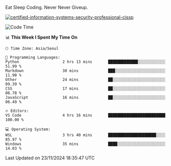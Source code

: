 Eat Sleep Coding.
Never Never Giveup.

[![certified-information-systems-security-professional-cissp](https://user-images.githubusercontent.com/44606727/157613689-acd84ec6-5f8f-4e79-89d9-a8d51f033634.png)](https://www.credly.com/badges/f394a010-85a0-450b-9136-8043af01d71c/public_url)

<!--START_SECTION:waka-->
![Code Time](http://img.shields.io/badge/Code%20Time-3%2C583%20hrs%2021%20mins-blue)

📊 **This Week I Spent My Time On** 

```text
🕑︎ Time Zone: Asia/Seoul

💬 Programming Languages: 
Python                   2 hrs 13 mins       █████████████░░░░░░░░░░░░   51.99 % 
Markdown                 30 mins             ███░░░░░░░░░░░░░░░░░░░░░░   11.90 % 
Other                    24 mins             ██░░░░░░░░░░░░░░░░░░░░░░░   09.39 % 
CSS                      17 mins             ██░░░░░░░░░░░░░░░░░░░░░░░   06.78 % 
JavaScript               16 mins             ██░░░░░░░░░░░░░░░░░░░░░░░   06.49 % 

🔥 Editors: 
VS Code                  4 hrs 16 mins       █████████████████████████   100.00 % 

💻 Operating System: 
WSL                      3 hrs 40 mins       █████████████████████░░░░   85.97 % 
Windows                  35 mins             ████░░░░░░░░░░░░░░░░░░░░░   14.03 % 
```


 Last Updated on 23/11/2024 18:35:47 UTC
<!--END_SECTION:waka-->
